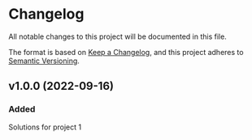 # Changelog
All notable changes to this project will be documented in this file.

The format is based on [Keep a Changelog](https://keepachangelog.com/en/1.0.0/),
and this project adheres to [Semantic Versioning](https://semver.org/spec/v2.0.0.html).

## v1.0.0 (2022-09-16)
### Added
Solutions for project 1

<!---
## vX.X.X (yyyy-mm-dd)
### Added
### Changed
### Deprecated
### Removed
### Fixed
### Security
--->
